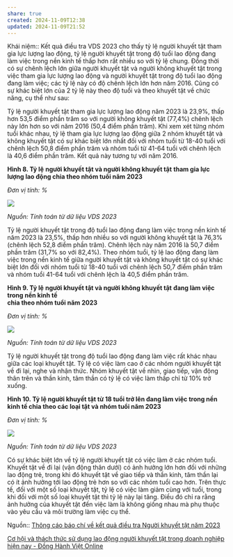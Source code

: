 ```yaml
---
share: true
created: 2024-11-09T12:38
updated: 2024-11-09T21:52
---
```

Khái niệm:: 
Kết quả điều tra VDS 2023 cho thấy tỷ lệ người khuyết tật tham gia lực lượng lao động, tỷ lệ người khuyết tật trong độ tuổi lao động đang làm việc trong nền kinh tế thấp hơn rất nhiều so với tỷ lệ chung. Đồng thời có sự chênh lệch lớn giữa người khuyết tật và người không khuyết tật trong việc tham gia lực lượng lao động và người khuyết tật trong độ tuổi lao động đang làm việc; các tỷ lệ này có độ chênh lệch lớn hơn năm 2016. Cũng có sự khác biệt lớn của 2 tỷ lệ này theo độ tuổi và theo khuyết tật về chức năng, cụ thể như sau:

Tỷ lệ người khuyết tật tham gia lực lượng lao động năm 2023 là 23,9%, thấp hơn 53,5 điểm phần trăm so với người không khuyết tật (77,4%) chênh lệch này lớn hơn so với năm 2016 (50,4 điểm phần trăm). Khi xem xét từng nhóm tuổi khác nhau, tỷ lệ tham gia lực lượng lao động giữa 2 nhóm khuyết tật và không khuyết tật có sự khác biệt lớn nhất đối với nhóm tuổi từ 18-40 tuổi với chênh lệch 50,8 điểm phần trăm và nhóm tuổi từ 41-64 tuổi với chênh lệch là 40,6 điểm phần trăm. Kết quả này tương tự với năm 2016.

**Hình 8. Tỷ lệ** **người khuyết tật và người không khuyết tật** **tham gia lực lượng lao động chia theo nhóm tuổi năm 2023**

_Đơn vị tính: %_

![](https://www.gso.gov.vn/wp-content/uploads/2024/11/image019.png)

_Nguồn: Tính toán từ dữ liệu VDS 2023_

Tỷ lệ người khuyết tật trong độ tuổi lao động đang làm việc trong nền kinh tế năm 2023 là 23,5%, thấp hơn nhiều so với người không khuyết tật là 76,3% (chênh lệch 52,8 điểm phần trăm). Chênh lệch này năm 2016 là 50,7 điểm phần trăm (31,7% so với 82,4%). Theo nhóm tuổi, tỷ lệ lao động đang làm việc trong nền kinh tế giữa người khuyết tật và không khuyết tật có sự khác biệt lớn đối với nhóm tuổi từ 18-40 tuổi với chênh lệch 50,7 điểm phần trăm và nhóm tuổi 41-64 tuổi với chênh lệch là 40,5 điểm phần trăm.

**Hình 9. Tỷ lệ** **người khuyết tật và người không khuyết tật** **đang làm việc trong nền kinh tế  
chia theo nhóm tuổi năm 2023**

_Đơn vị tính: %_

![](https://www.gso.gov.vn/wp-content/uploads/2024/11/image021.png)

_Nguồn: Tính toán từ dữ liệu VDS 2023_

Tỷ lệ người khuyết tật trong độ tuổi lao động đang làm việc rất khác nhau giữa các loại khuyết tật. Tỷ lệ có việc làm cao ở các nhóm người khuyết tật về đi lại, nghe và nhận thức. Nhóm khuyết tật về nhìn, giao tiếp, vận động thân trên và thần kinh, tâm thần có tỷ lệ có việc làm thấp chỉ từ 10% trở xuống.

**Hình 10. Tỷ lệ người khuyết tật từ 18 tuổi trở lên đang làm việc trong nền kinh tế chia theo các loại tật và nhóm tuổi năm 2023**

_Đơn vị tính: %_

![](https://www.gso.gov.vn/wp-content/uploads/2024/11/image022.png)

_Nguồn: Tính toán từ dữ liệu VDS 2023_

Có sự khác biệt lớn về tỷ lệ người khuyết tật có việc làm ở các nhóm tuổi. Khuyết tật về đi lại (vận động thân dưới) có ảnh hưởng lớn hơn đối với những lao động trẻ, trong khi đó khuyết tật về giao tiếp và thần kinh, tâm thần lại có ít ảnh hưởng tới lao động trẻ hơn so với các nhóm tuổi cao hơn. Trên thực tế, đối với một số loại khuyết tật, tỷ lệ có việc làm giảm cùng với tuổi, trong khi đối với một số loại khuyết tật thì tỷ lệ này lại tăng. Điều đó chỉ ra rằng ảnh hưởng của khuyết tật đến việc làm là không giống nhau mà phụ thuộc vào yêu cầu và môi trường làm việc cụ thể.

Nguồn:: [Thông cáo báo chí về kết quả điều tra Người khuyết tật năm 2023](https://www.gso.gov.vn/tin-tuc-thong-ke/2024/11/thong-cao-bao-chi-ve-ket-qua-dieu-tra-nguoi-khuyet-tat-nam-2023/ "Thông cáo báo chí về kết quả điều tra Người khuyết tật năm 2023 – General Statistics Office of Vietnam")

[Cơ hội và thách thức sử dụng lao động người khuyết tật trong doanh nghiệp hiện nay - Đồng Hành Việt Online](https://donghanhviet.vn/co-hoi-va-thach-thuc-su-dung-lao-dong-nguoi-khuyet-tat-trong-doanh-nghiep-hien-nay/)